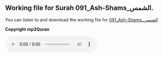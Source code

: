 
## Working file for Surah 091_Ash-Shams_الشمس.

You can listen to and download the working file for [091_Ash-Shams_الشمس](https://server13.mp3quran.net/husr/091.mp3)

**Copyright mp3Quran**

<audio controls src="https://server13.mp3quran.net/husr/091.mp3"></audio>
